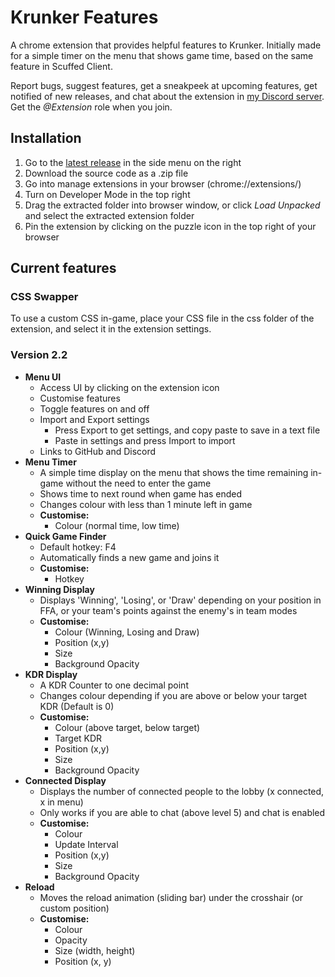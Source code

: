 <h1>Krunker Features</h1>
<p>A chrome extension that provides helpful features to Krunker. Initially made for a simple timer on the menu that shows game time, based on the same feature in Scuffed Client.</p>
<p>Report bugs, suggest features, get a sneakpeek at upcoming features, get notified of new releases, and chat about the extension in <a href="https://discord.com/invite/CjdmDQn" target="_blank">my Discord server</a>. Get the <em>@Extension</em> role when you join.</p>

<h2>Installation</h2>
<ol>
	<li>Go to the <a href="https://github.com/KLZX121/krunker-features/releases" target="_blank">latest release</a> in the side menu on the right </li>
	<li>Download the source code as a .zip file</li>
	<li>Go into manage extensions in your browser (chrome://extensions/)</li>
	<li>Turn on Developer Mode in the top right</li>
	<li>Drag the extracted folder into browser window, or click <em>Load Unpacked</em> and select the extracted extension folder</li>
	<li>Pin the extension by clicking on the puzzle icon in the top right of your browser</li>
</ol>

<h2>Current features</h2>
<h3>CSS Swapper</h3>
<p>To use a custom CSS in-game, place your CSS file in the css folder of the extension, and select it in the extension settings.</p>
<h3>Version 2.2</h3>
<ul>
	<li>
		<strong>Menu UI</strong>
		<ul>
			<li>Access UI by clicking on the extension icon</li>
			<li>Customise features</li>
			<li>Toggle features on and off</li>
			<li>Import and Export settings
			<ul>
				<li>Press Export to get settings, and copy paste to save in a text file</li>
				<li>Paste in settings and press Import to import</li>
			</ul>
			</li>
			<li>Links to GitHub and Discord</li>
		</ul>
	</li>
	<li>
		<strong>Menu Timer</strong>
		<ul>
			<li>A simple time display on the menu that shows the time remaining in-game without the need to enter the game</li>
			<li>Shows time to next round when game has ended</li>
			<li>Changes colour with less than 1 minute left in game</li>
			<li>
				<strong>Customise:</strong>
				<ul>
					<li>Colour (normal time, low time)</li>
				</ul>
			</li>
		</ul>
	</li>
	<li>
		<strong>Quick Game Finder</strong>
		<ul>
			<li>Default hotkey: F4</li>
			<li>Automatically finds a new game and joins it</li>
			<li>
				<strong>Customise:</strong>
				<ul>
					<li>Hotkey</li>
				</ul>
			</li>
		</ul>
	</li>
	<li>
		<strong>Winning Display</strong>
		<ul>
			<li>Displays 'Winning', 'Losing', or 'Draw' depending on your position in FFA, or your team's points against the enemy's in team modes</li>
			<li>
				<strong>Customise:</strong>
				<ul>
					<li>Colour (Winning, Losing and Draw)</li>
					<li>Position (x,y)</li>
					<li>Size</li>
					<li>Background Opacity</li>
				</ul>
			</li>
		</ul>
	</li>
	<li>
		<strong>KDR Display</strong>
		<ul>
			<li>A KDR Counter to one decimal point</li>
			<li>Changes colour depending if you are above or below your target KDR (Default is 0)</li>
			<li>
				<strong>Customise:</strong>
				<ul>
					<li>Colour (above target, below target)</li>
					<li>Target KDR</li>
					<li>Position (x,y)</li>
					<li>Size</li>
					<li>Background Opacity</li>
				</ul>
			</li>
		</ul>
	</li>
	<li>
		<strong>Connected Display</strong>
		<ul>
			<li>Displays the number of connected people to the lobby (x connected, x in menu)</li>
			<li>Only works if you are able to chat (above level 5) and chat is enabled</li>
			<li>
				<strong>Customise:</strong>
				<ul>
					<li>Colour</li>
					<li>Update Interval</li>
					<li>Position (x,y)</li>
					<li>Size</li>
					<li>Background Opacity</li>
				</ul>
			</li>
		</ul>
	</li>
	<li>
		<strong>Reload</strong>
		<ul>
			<li>Moves the reload animation (sliding bar) under the crosshair (or custom position)</li>
			<li>
				<strong>Customise:</strong>
				<ul>
					<li>Colour</li>
					<li>Opacity</li>
					<li>Size (width, height)</li>
					<li>Position (x, y)</li>
				</ul>
			</li>
		</ul>
	</li>
</ul>
